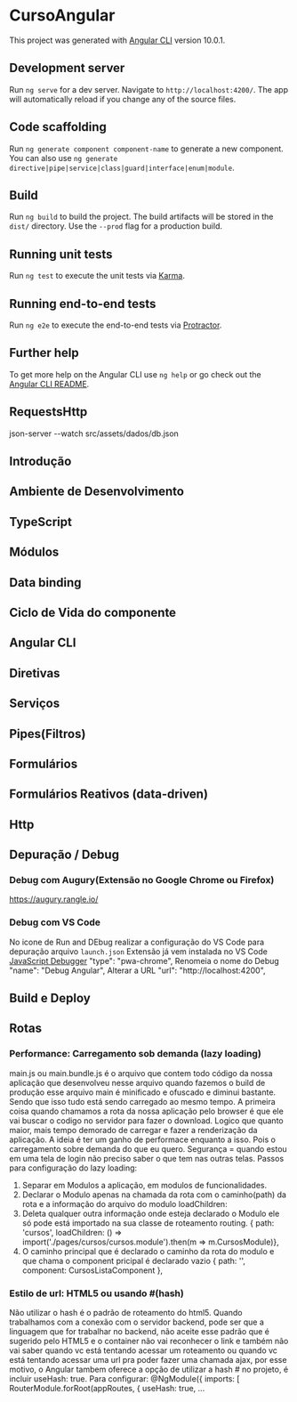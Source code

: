 # CursoAngular

This project was generated with [Angular CLI](https://github.com/angular/angular-cli) version 10.0.1.

## Development server

Run `ng serve` for a dev server. Navigate to `http://localhost:4200/`. The app will automatically reload if you change any of the source files.

## Code scaffolding

Run `ng generate component component-name` to generate a new component. You can also use `ng generate directive|pipe|service|class|guard|interface|enum|module`.

## Build

Run `ng build` to build the project. The build artifacts will be stored in the `dist/` directory. Use the `--prod` flag for a production build.

## Running unit tests

Run `ng test` to execute the unit tests via [Karma](https://karma-runner.github.io).

## Running end-to-end tests

Run `ng e2e` to execute the end-to-end tests via [Protractor](http://www.protractortest.org/).

## Further help

To get more help on the Angular CLI use `ng help` or go check out the [Angular CLI README](https://github.com/angular/angular-cli/blob/master/README.md).

## RequestsHttp

json-server --watch src/assets/dados/db.json

## Introdução
## Ambiente de Desenvolvimento
## TypeScript
## Módulos
## Data binding
## Ciclo de Vida do componente
## Angular CLI
## Diretivas
## Serviços
## Pipes(Filtros)
## Formulários
## Formulários Reativos (data-driven)
## Http
## Depuração / Debug

### Debug com Augury(Extensão no Google Chrome ou Firefox)
https://augury.rangle.io/

### Debug com VS Code
No icone de Run and DEbug realizar a configuração do VS Code para depuração
arquivo `launch.json`
Extensão já vem instalada no VS Code [JavaScript Debugger](https://github.com/microsoft/vscode-js-debug)
"type": "pwa-chrome",
Renomeia o nome do Debug
"name": "Debug Angular", 
Alterar a URL
"url": "http://localhost:4200",

## Build e Deploy



## Rotas
### Performance: Carregamento sob demanda (lazy loading)

main.js ou main.bundle.js é o arquivo que contem todo código da nossa aplicação que desenvolveu
nesse arquivo quando fazemos o build de produção esse arquivo main é minificado e ofuscado e diminui bastante.
Sendo que isso tudo está sendo carregado ao mesmo tempo.
A primeira coisa quando chamamos a rota da nossa aplicação pelo browser é que ele vai buscar o codigo no servidor para fazer o download.
Logico que quanto maior, mais tempo demorado de carregar e fazer a renderização da aplicação.
A ideia é ter um ganho de performace enquanto a isso. Pois o carregamento sobre demanda do que eu quero.
Segurança = quando estou em uma tela de login não preciso saber o que tem nas outras telas.
Passos para configuração do lazy loading:
1. Separar em Modulos a aplicação, em modulos de funcionalidades.
2. Declarar o Modulo apenas na chamada da rota com o caminho(path) da rota e a informação do arquivo do modulo loadChildren:
3. Deleta qualquer outra informação onde esteja declarado o Modulo ele só pode está importado na sua classe de roteamento routing.
{ path: 'cursos', loadChildren: () => import('./pages/cursos/cursos.module').then(m => m.CursosModule)},
4. O caminho principal que é declarado o caminho da rota do modulo e que chama o component pricipal é declarado vazio
{ path: '', component: CursosListaComponent },

### Estilo de url: HTML5 ou usando #(hash)
Não utilizar o hash é o padrão de roteamento do html5.
Quando trabalhamos com a conexão com o servidor backend, pode ser que a linguagem que for trabalhar no backend, não aceite esse padrão que é sugerido pelo HTML5 e o container não vai reconhecer o link e também não vai saber quando vc está tentando acessar um roteamento ou quando vc está tentando acessar uma url pra poder fazer uma chamada ajax, por esse motivo, o Angular tambem oferece a opção de utilizar a hash # no projeto, é incluir useHash: true. Para configurar:
@NgModule({
  imports: [
    RouterModule.forRoot(appRoutes, {
      useHash: true,
      ...
